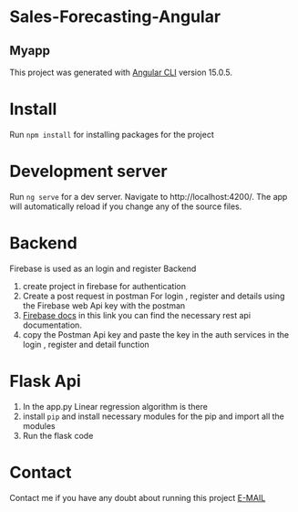 # Sales-Forecasting-Angular

## Myapp
This project was generated with [Angular CLI](https://angular.io/cli) version 15.0.5.

# Install
Run `npm install` for installing packages for the project

# Development server
Run `ng serve` for a dev server. Navigate to http://localhost:4200/. The app will automatically reload if you change any of the source files.

# Backend
Firebase is used as an login and register Backend
1. create project in firebase for authentication
2. Create a post request in postman For login , register and details using the Firebase web Api key with the postman
3. [Firebase docs](https://firebase.google.com/docs/reference/rest/auth) in this link you can find the necessary rest api documentation.
4. copy the Postman Api key and paste the key in the auth services in the login , register and detail function

# Flask Api
1. In the app.py Linear regression algorithm is there
2. install `pip` and install necessary modules for the pip and import all the modules
3. Run the flask code

# Contact
Contact me if you have any doubt about running this project [E-MAIL](snidhinkumar007@gmail.com)
